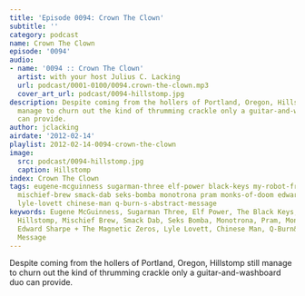 ```yaml
---
title: 'Episode 0094: Crown The Clown'
subtitle: ''
category: podcast
name: Crown The Clown
episode: '0094'
audio:
- name: '0094 :: Crown The Clown'
  artist: with your host Julius C. Lacking
  url: podcast/0001-0100/0094.crown-the-clown.mp3
  cover_art_url: podcast/0094-hillstomp.jpg
description: Despite coming from the hollers of Portland, Oregon, Hillstomp still
  manage to churn out the kind of thrumming crackle only a guitar-and-washboard duo
  can provide.
author: jclacking
airdate: '2012-02-14'
playlist: 2012-02-14-0094-crown-the-clown
image:
  src: podcast/0094-hillstomp.jpg
  caption: Hillstomp
index: Crown The Clown
tags: eugene-mcguinness sugarman-three elf-power black-keys my-robot-friend hillstomp
  mischief-brew smack-dab seks-bomba monotrona pram monks-of-doom edward-sharpe-magnetic-zeros
  lyle-lovett chinese-man q-burn-s-abstract-message
keywords: Eugene McGuinness, Sugarman Three, Elf Power, The Black Keys, My Robot Friend,
  Hillstomp, Mischief Brew, Smack Dab, Seks Bomba, Monotrona, Pram, Monks Of Doom,
  Edward Sharpe + The Magnetic Zeros, Lyle Lovett, Chinese Man, Q-Burn&#39;s Abstract
  Message
---
```

Despite coming from the hollers of Portland, Oregon, Hillstomp still manage to churn out the kind of thrumming crackle only a guitar-and-washboard duo can provide.
